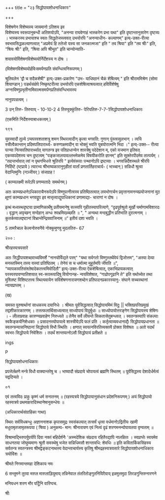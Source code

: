 +++
title = "२३ सिद्धोपायशोधनाधिकारः"

+++




विशेषणेन विशेष्यस्य जायमानो ऽतिशय इव  
विशेष्यस्य स्वरूपानुबन्धी अतिशयोऽपि, "अनन्या राघवेणाहं भास्करेण प्रभा यथा" इति दृष्टान्तानुसारेण दृष्टव्यः । भास्करस्य प्रभायाश्च स्वतः सिद्धतेजस्त्ववत् उभयोरपि "अनन्याधीन- कल्याणम्" इत्य्-उक्त-रीत्या स्वभावसिद्धकल्याणत्वात् "अप्रमेयं हि ततेजो यस्य सा जनकात्मजा" इति " तव श्रिया" इति "तव श्रीः” इति, “श्रियः श्रीः" इति, “श्रिया अपि श्रीभूत" इति चान्योन्याति- 

शयावयोर्विशेषणविशेष्ययोर्निर्देशस्य न दोषः । 

(विशेषणविशेष्ययोर्हविःसमर्पणप्रति संवन्धित्वनिरूपणम् ) 

श्रुतिवलेन 'द्वौ च सदैकशेषी" इत्य्-उक्त-प्रकारेण "उभ- याधिष्ठानं चैकं शेषित्वम् " इति श्रीराममिश्रेण (सोमा शियाण्डान् ) पडर्थसंक्षेपे निष्कृष्टरीत्या उभयोरपि एकशेषित्वाश्रयत्वात् हविर्विशेषेषु अग्नाविष्णुप्रभृतीनामिवात्मसमर्पणप्रतिसंवन्धिभावस्य 

नानुपपन्नत्वम् । 

3 उन् तिरु- तिरुवाय् - 10-10-2 4 तिरुवुक्कुंतिरु- पेरियतिरु-7-7-1सिद्धोपायशोधनाधिकारः 

(एकमिति निर्देशस्याबाधकत्वम् ) 

१९१ 

युवस्वादौ तुल्ये ऽप्यपरवशताशत्रु शमन स्थिरत्वादीन् कृत्वा भगवति: गुणान् पुंस्त्वसुलभान् । त्वयि स्त्रीत्वैकान्तान् प्रदिमपतिपारार्थ्य- करुणाक्षमादीन् वा भोक्तुं भवति युबयोरात्मनि भिदा ।" इत्य्-उक्त-- रीत्या पत्न्या नित्यपतिपारार्थ्यात् यागतन्त्र इव पतिप्राधान्येन शास्त्रेषु पदेदेशान म्, एको यजमान इतिवत् एकव्यपदेशस्य चन दुष्टत्वम् "पङ्कजालयावल्लभमेकमेव विषयीकरोति ज्ञानम्” इति सूक्तेरपीदमेव तात्पर्यम् । “तदन्तर्भावात् त्वां न पृथगभिधत्ते श्रुतिरपि " इत्येवंरूपाः पन्थानोऽपि द्रष्टव्याः । भगवन्निर्देशस्थले श्रीरपि निर्दिष्टे (ष्टप्राये ) त्यारभ्य श्रीभाष्यकारानुगृहीतां वार्तां प्रणतार्तिहराचार्य- ( भाच्चान् ) सन्निधौ श्रुत्वा वेदान्तिमुनिः (नञ्जीयर् ) संजग्राह ! 

( काम्यलक्ष्मी रूपेऽपि प्रणम्यतादेः समर्थनम् ) 

अतः काम्यप्रधानेऽधिकाराचैनरूपेऽपि विष्णुपत्नीत्वस्व प्रतिष्ठितत्वात् लयभोगार्चन प्रवृत्तानामनन्यप्रयोजनानां मुठ क्षूणां काम्यप्रधान भगवद्रूप इव मात्तृत्वाद्युपाधिकानां प्रणामाद्या- चाराणां न दोषः । 

इत्थं मध्यस्थदृष्टया प्रामाणिकार्थेषु प्रतीयमानेषु सत्स्वपि गृहीतस्यापरित्यागे, “दृढपूर्वश्रुतो मूर्खो घर्माणामविशारदः । वृद्धान् अपृच्छन् सन्देहान् अन्धः श्वभ्रमिवच्र्च्छति ॥ ", " अन्यथा मन्दबुद्धीन प्रतिभाति दुरात्मनाम् । कुतर्कव्यालद्दष्टानां विभ्रान्तेन्द्रियवाजिनाम् ॥” इतीयं दशा भवति । 

5 तामरैचाल केल्वनोरुवनैये नोक्कुमुणवु मुदलतिरु- 67 

२०० : 

श्रीरहस्यत्रयसारे 

अतः सिद्धीपायशब्दवाच्यविमर्शे "नानयोर्विद्यते परम्" "यथा सर्वगतो विष्णुस्तथैवेयं द्विजोत्तम", "अस्या देव्या मनस्तस्मिन् तस्य यस्यां प्रतिष्ठितम् । तेनेयं स च धर्मात्मा मुहूर्तमपि जीवति ॥", “व्यापकावतिसंश्लेषादेकतत्त्वमिवोदितौ” इत्य्-उक्त-रीत्या ऐकशेषित्वात्, एकाभिप्रायकत्वात् परस्परपावण्यातिशयात् स्व-रूपरूपादिषु वियोगानह- न्वयविशेषात, “गाढोपगूढानि ते" इति यथोच्येत तथा मुश्लिष्ट विशिष्टतत्त्व स्थित्यवायेन सविशेषणनारायणशब्देन प्रतिपादनप्रकारस्यानु- संघाने सच्चस्थानां न्यायप्राप्तम् । 

(ख) 

समस्त पुरुषार्थानां साधकस्य दयानिधेः । श्रीमतः पूर्वसिद्धत्वात् सिद्धोपायमिमं विदुः || भक्तिप्रपत्तिप्रमुखं तद्वशीकारकारणम् । तत्तत्फलार्थिसाध्यत्वात् साध्योपायं विदुर्बुधाः ॥ साध्योपायोत्तरङ्गेण सिद्धोपायस्य शेषिणः । - लीलाप्रवाहः कारुण्यप्रवाहेण निरुध्यते ॥ तेनैव सर्वे लीयन्ते सिकतासेतुबन्धवत् । स्वतन्त्रस्यापि संकल्पाः स्वकैङ्कर्यनिशेधकाः ॥ प्रसादनस्योपायत्वे शास्त्रीयेऽपि फलं प्रति । कर्तृत्वाव्यवधानाद्यैः सिद्धोपायप्रधानता ॥ स्वतन्त्रन्यासनिष्ठानां सिद्धोपाये विभौ स्थितिः । क्षणात् स्वयत्नविरतिव्यक्तयै प्रोक्ता विशेषतः ॥ अतो यदर्थं स्वभरः सिद्धोपाये निवेशितः । तदर्थं शान्तयत्नोऽसौ सिद्धोपायं प्रतीक्षते ॥ 

ings 

P 

सिद्धोपायशोधनाधिकारः 

प्रपत्तेर्लक्षणे मन्त्रे विधौ वाक्यान्तरेषु च । भाष्यादौ संप्रदाये चोपायत्वं ब्रह्मणि स्थितम् ॥ पूर्वसिद्धस्य देशादेर्धर्मत्वं यद्वदिप्यते । 

०१ 

एवं तत्त्वविदः प्राहुः कृष्णं धर्म सनातनम् ॥ (रहस्यत्रये सिद्धोपायानुसंधान प्रदेशनिरूपणम् ) अयं सिद्धोपायो रहस्यत्रये प्रथमाक्षरादिस्थानेष्वनुसन्धेयः ॥ 

(अधिकारार्थसंग्राहिका गाथा) 

स्थिरः सर्वविधबन्धुः अज्ञाननाशक कृपासमुद्रः स्वसंकल्पात् तत्सर्वं धृत्वा वर्धमानोऽद्वितीयः खामी मधुरामृतजामृतरूपया ( श्रिया ) अनुकम्प- मान: श्रीनारायण एवं नित्यं दृढं शरणमनन्योपायतया वृण्वताम् ॥ 

विश्राम्यद्भिरुपर्युपर्यपि दिवा नक्तं बहिर्दर्शनैः 'अस्मदेशिक संप्रदाय रहितैरद्यापि नालक्षितः । स्वप्राप्तेः स्वयमेव साधनतया जोघुष्यमाणः श्रुतौ सवस्थेषु भजेत सन्निधिमसौ शान्तावधि: शेवधिः ॥ इति कवितार्किकसिंहस्य सर्वतन्त्र स्वतन्त्रस्य श्रीमद्वेङ्कटनाथस्य वेदान्ताचार्यस्य कृतिषु श्रीमद्रहस्यत्रयसारे सिद्धोपायशोधनाधिकारः त्रयोविंशः ॥ 

श्रीमते निगमान्तमहा देशिकाय नमः 

6 सन्तुमने तुरवा मरुल मारुलाड़ियुमाय् तन्निनेवाल तंतरितोङ्गुतनियिरैयाय् इन्नमुत्तमुदा लिरडगुन्तिरुनारणने 

मनियधन शरण मौर पर्टूिनि वारिप्पच. 

श्रीः 
